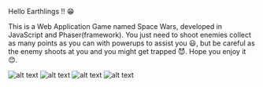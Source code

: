 Hello Earthlings !! 😁

This is a Web Application Game named Space Wars, developed in JavaScript and Phaser(framework). You just need to shoot enemies collect as many points as you can with powerups to assist you 😃, but be careful as the enemy shoots at you and you might get trapped 😈.
Hope you enjoy it 😊.

![alt text](https://github.com/Overpowering-Victorious/Space-Wars-Game/new/main/SS/1.png?raw=true)
![alt text](https://github.com/Overpowering-Victorious/Space-Wars-Game/new/main/SS/2.png?raw=true)
![alt text](https://github.com/Overpowering-Victorious/Space-Wars-Game/new/main/SS/3.png?raw=true)
![alt text](https://github.com/Overpowering-Victorious/Space-Wars-Game/new/main/SS/4.png?raw=true)
